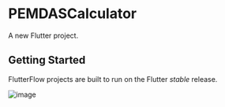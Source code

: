 # PEMDASCalculator

A new Flutter project.

## Getting Started

FlutterFlow projects are built to run on the Flutter _stable_ release.


![image](https://github.com/user-attachments/assets/a6bf0af9-d6ac-40ab-9a85-950e0dc96fb1)
